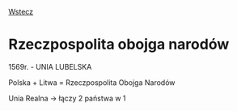[Wstecz](../historia.md)

# Rzeczpospolita obojga narodów

1569r. - UNIA LUBELSKA

Polska + Litwa = Rzeczpospolita Obojga Narodów

Unia Realna → łączy 2 państwa w 1
